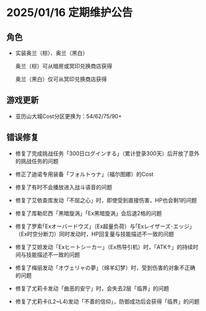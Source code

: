 # 2025/01/16 定期维护公告

## 角色

- 实装奥兰（棕）、奥兰（黑白）

  奥兰（棕）可从暗房或冥印兑换商店获得

  奥兰（黑白）仅可从冥印兑换商店获得

## 游戏更新

- 亚历山大城Cost分区更换为：54/62/75/90+

## 错误修复

- 修复了完成挑战任务「300日ログインする」（累计登录300天）后开放了意外的挑战任务的问题
- 修正了迪诺专用装备「フォルトゥナ」（福尔图娜）的Cost
- 修复了有时不会播放进入战斗语音的问题
- 修复了艾依查库发动「不屈之心」时，即使受到直接伤害，HP也会剩1的问题

- 修复了库勒尼西「黑暗旋涡」「Ex黑暗旋涡」会后退2格的问题
- 修复了罗索｢Exオーバードウズ｣（Ex超量负荷）与｢Exレイザーズ･エッジ｣（Ex时空分断刀）同时发动时，HP回复量与技能描述不一致的问题
- 修复了艾妲发动「Exヒートシーカー」（Ex热导引机）时，「ATK↑」的持续时间与技能描述不一致的问题
- 修复了梅丽发动「オヴェリャの夢」（绵羊幻梦）时，受到伤害的对象不正确的问题
- 修复了尤莉卡发动「曲恶的安宁」时，会失去2层「临界」的问题

- 修复了尤莉卡(L2~L4)发动「不善的信仰」，防御成功后会获得「临界」的问题